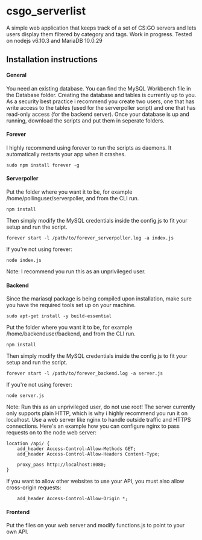 # csgo_serverlist
A simple web application that keeps track of a set of CS:GO servers and lets users display them filtered by category and tags. Work in progress. Tested on nodejs v6.10.3 and MariaDB 10.0.29
## Installation instructions
#### General
You need an existing database. You can find the MySQL Workbench file in the Database folder. Creating the database and tables is currently up to you. As a security best practice i recommend you create two users, one that has write access to the tables (used for the serverpoller script) and one that has read-only access (for the backend server). Once your database is up and running, download the scripts and put them in seperate folders.
#### Forever
I highly recommend using forever to run the scripts as daemons. It automatically restarts your app when it crashes.
```shell
sudo npm install forever -g
```
#### Serverpoller
Put the folder where you want it to be, for example /home/pollinguser/serverpoller, and from the CLI run.
```shell
npm install
```
Then simply modify the MySQL credentials inside the config.js to fit your setup and run the script.
```shell
forever start -l /path/to/forever_serverpoller.log -a index.js
```
If you're not using forever:
```shell
node index.js
```
Note: I recommend you run this as an unprivileged user.
#### Backend
Since the mariasql package is being compiled upon installation, make sure you have the required tools set up on your machine.
```shell
sudo apt-get install -y build-essential
```
Put the folder where you want it to be, for example /home/backenduser/backend, and from the CLI run.
```shell
npm install
```
Then simply modify the MySQL credentials inside the config.js to fit your setup and run the script.
```shell
forever start -l /path/to/forever_backend.log -a server.js
```
If you're not using forever:
```shell
node server.js
```
Note: Run this as an unprivileged user, do not use root! The server currently only supports plain HTTP, which is why i highly recommend you run it on localhost. Use a web server like nginx to handle outside traffic and HTTPS connections. Here's an example how you can configure nginx to pass requests on to the node web server:
```
location /api/ {
    add_header Access-Control-Allow-Methods GET;
    add_header Access-Control-Allow-Headers Content-Type;

    proxy_pass http://localhost:8080;
}
```
If you want to allow other websites to use your API, you must also allow cross-origin requests:
```
    add_header Access-Control-Allow-Origin *;
```
#### Frontend
Put the files on your web server and modify functions.js to point to your own API.